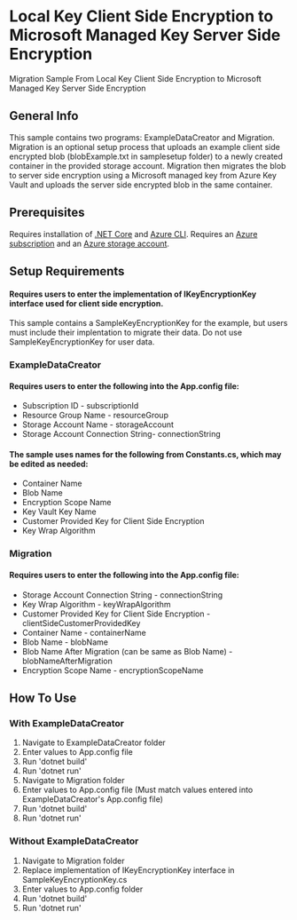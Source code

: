 # Local Key Client Side Encryption to Microsoft Managed Key Server Side Encryption
Migration Sample From Local Key Client Side Encryption to Microsoft Managed Key Server Side Encryption

## General Info
This sample contains two programs: ExampleDataCreator and Migration. Migration is an optional setup process that uploads an example client side encrypted blob (blobExample.txt in samplesetup folder) to a newly created container in the provided storage account.
Migration then migrates the blob to server side encryption using a Microsoft managed key from Azure Key Vault and uploads the server side encrypted blob in the same container. 

## Prerequisites
Requires installation of [.NET Core](https://dotnet.microsoft.com/download/dotnet-core) and [Azure CLI](https://docs.microsoft.com/en-us/cli/azure/install-azure-cli?view=azure-cli-latest).
Requires an [Azure subscription](https://azure.microsoft.com/en-us/free/) and an 
[Azure storage account](https://docs.microsoft.com/en-us/azure/storage/common/storage-account-create?tabs=azure-portal).

## Setup Requirements
#### Requires users to enter the implementation of IKeyEncryptionKey interface used for client side encryption. 
This sample contains a SampleKeyEncryptionKey for the example, but users must include their implentation to migrate their data. Do not use SampleKeyEncryptionKey for user data.

### ExampleDataCreator
#### Requires users to enter the following into the App.config file:
* Subscription ID - subscriptionId
* Resource Group Name - resourceGroup
* Storage Account Name - storageAccount
* Storage Account Connection String- connectionString

#### The sample uses names for the following from Constants.cs, which may be edited as needed:
* Container Name
* Blob Name
* Encryption Scope Name 
* Key Vault Key Name
* Customer Provided Key for Client Side Encryption
* Key Wrap Algorithm

### Migration
#### Requires users to enter the following into the App.config file:
* Storage Account Connection String - connectionString
* Key Wrap Algorithm - keyWrapAlgorithm
* Customer Provided Key for Client Side Encryption - clientSideCustomerProvidedKey
* Container Name - containerName
* Blob Name - blobName
* Blob Name After Migration (can be same as Blob Name) - blobNameAfterMigration
* Encryption Scope Name - encryptionScopeName

## How To Use
### With ExampleDataCreator
1. Navigate to ExampleDataCreator folder
2. Enter values to App.config file
3. Run 'dotnet build'
4. Run 'dotnet run'
5. Navigate to Migration folder
6. Enter values to App.config file (Must match values entered into ExampleDataCreator's App.config file)
7. Run 'dotnet build'
8. Run 'dotnet run'

### Without ExampleDataCreator
1. Navigate to Migration folder
2. Replace implementation of IKeyEncryptionKey interface in SampleKeyEncryptionKey.cs
3. Enter values to App.config folder
4. Run 'dotnet build'
5. Run 'dotnet run'